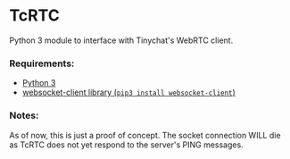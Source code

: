 # TcRTC
Python 3 module to interface with Tinychat's WebRTC client. 

### Requirements:
- [Python 3](https://www.python.org/)
- [websocket-client library (`pip3 install websocket-client`)](
    https://github.com/websocket-client/websocket-client
    )

### Notes:
As of now, this is just a proof of concept. The socket connection WILL die as
TcRTC does not yet respond to the server's PING messages. 

